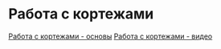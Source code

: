 #  Работа с кортежами

[Работа с кортежами - основы](https://pythonworld.ru/tipy-dannyx-v-python/kortezhi-tuple.html)
[Работа с кортежами - видео](https://istories.media/workshops/2020/12/16/vvedenie-v-python-chast-7-kortezhi-i-mnozhestva/)
